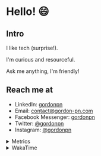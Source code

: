 # Hello! 😄

## Intro

I like tech (surprise!).

I'm curious and resourceful.

Ask me anything, I'm friendly!

## Reach me at

- LinkedIn: [gordonpn](https://www.linkedin.com/in/gordonpn/)
- Email: [contact@gordon-pn.com](mailto:contact@gordon-pn.com)
- Facebook Messenger: [gordonpn](https://www.messenger.com/t/Gordonpn)
- Twitter: [@gordonpn](https://twitter.com/Gordonpn)
- Instagram: [@gordonpn](https://www.instagram.com/gordonpn/)

<details>
  <summary>Metrics</summary>

  <img align="center" src="https://github.com/gordonpn/gordonpn/blob/master/github-metrics.svg" alt="GitHub Metrics">

</details>

<details>
  <summary>WakaTime</summary>

  <!--START_SECTION:waka-->
📊 **This Week I Spent My Time On** 

```text
💬 Programming Languages: 
Java                     10 hrs 30 mins      ███████████████████░░░░░░   76.79 % 
Brazil Dependency Config 59 mins             ██░░░░░░░░░░░░░░░░░░░░░░░   07.25 % 
TypeScript               49 mins             ██░░░░░░░░░░░░░░░░░░░░░░░   06.03 % 
JSON                     32 mins             █░░░░░░░░░░░░░░░░░░░░░░░░   03.91 % 
LOMBOK_CONFIG            17 mins             █░░░░░░░░░░░░░░░░░░░░░░░░   02.15 % 

🔥 Editors: 
Intellijidea             13 hrs 39 mins      █████████████████████████   99.79 % 
VS Code                  1 min               ░░░░░░░░░░░░░░░░░░░░░░░░░   00.21 % 
```


 Last Updated on 16/06/2024 16:20:56 UTC
<!--END_SECTION:waka-->
</details>
